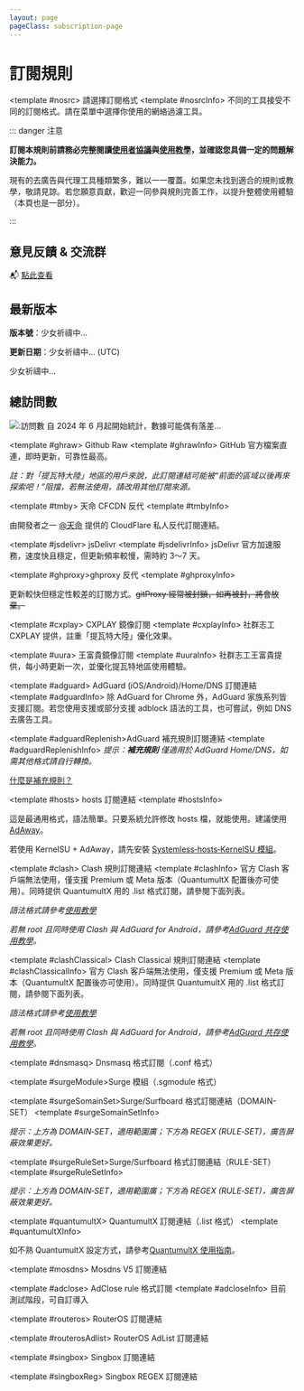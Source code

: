 ```yaml
---
layout: page
pageClass: subscription-page
---
```


# 訂閱規則

<SubscribeLinks>
  <!-- ### 订阅源信息 ### -->

  <!-- Default -->
  <template #nosrc> 請選擇訂閱格式 </template>
  <template #nosrcInfo>
  不同的工具接受不同的訂閱格式。請在菜單中選擇你使用的網絡過濾工具。

  ::: danger 注意

  **訂閱本規則前請務必完整閱讀[使用者協議](./Protocol.md)與[使用教學](./Knowledge)，並確認您具備一定的問題解決能力。**

  現有的去廣告與代理工具種類繁多，難以一一覆蓋。如果您未找到適合的規則或教學，敬請見諒。若您願意貢獻，歡迎一同參與規則完善工作，以提升整體使用體驗（本頁也是一部分）。

  :::

  ## 意見反饋 & 交流群

  📬 [點此查看](./Support.html)

  ## 最新版本

  <Version hidden>更新日誌由 GitHub 提供，如長時間無法載入請更換網路環境。</Version>

  **版本號**：<Version version>少女祈禱中…</Version>

  **更新日期**：<Version date>少女祈禱中…</Version> (UTC)

  <Version info>少女祈禱中…</Version>

  ## 總訪問數

  ![:訪問數](https://moe-counter.glitch.me/get/@TG-Twiligh?theme=gelbooru)
  自 2024 年 6 月起開始統計，數據可能偶有落差…
  </template>

  <!-- Github Raw -->
  <template #ghraw> Github Raw </template>
  <template #ghrawInfo>
  GitHub 官方檔案直連，即時更新，可靠性最高。

  *註：對「提瓦特大陸」地區的用戶來說，此訂閱連結可能被“前面的區域以後再來探索吧！”阻擋，若無法使用，請改用其他訂閱來源。*
  </template>

  <!-- 天命反代 -->
  <template #tmby> 天命 CFCDN 反代 </template>
  <template #tmbyInfo>

  由開發者之一 [@天命](https://github.com/tmby) 提供的 CloudFlare 私人反代訂閱連結。
  </template>

  <!-- jsDelivr -->
  <template #jsdelivr> jsDelivr </template>
  <template #jsdelivrInfo>
  jsDelivr 官方加速服務，速度快且穩定，但更新頻率較慢，需時約 3～7 天。
  </template>

  <template #ghproxy>ghproxy 反代</template>
  <template #ghproxyInfo>

  更新較快但穩定性較差的訂閱方式。~~gitProxy 經常被封鎖，如再被封，將會放棄。~~
  </template>

  <!-- CXPLAY -->
  <template #cxplay> CXPLAY 鏡像訂閱 </template>
  <template #cxplayInfo>
  社群志工 CXPLAY 提供，註重「提瓦特大陸」優化效果。
  </template>

  <!-- 王富贵 -->
  <template #uura> 王富貴鏡像訂閱 </template>
  <template #uuraInfo>
  社群志工王富貴提供，每小時更新一次，並優化提瓦特地區使用體驗。
  </template>

  <!-- ### 工具信息 ### -->

  <!-- AdGuard -->
  <template #adguard> AdGuard (iOS/Android)/Home/DNS 訂閱連結 </template>
  <template #adguardInfo> 除 AdGuard for Chrome 外，AdGuard 家族系列皆支援訂閱。若您使用支援或部分支援 adblock 語法的工具，也可嘗試，例如 DNS 去廣告工具。 </template>

  <!-- AdGuard 补充规则 -->
  <template #adguardReplenish>AdGuard 補充規則訂閱連結</template>
  <template #adguardReplenishInfo>
  *提示：**補充規則** 僅適用於 AdGuard Home/DNS，如需其他格式請自行轉換。*

  [什麼是補充規則？](https://github.com/TG-Twilight/AWAvenue-Ads-Rule/blob/main/assets/README_Update.md#:~:text=%E6%96%B0%E5%A2%9E%EF%BC%9A%E2%80%9CAWAvenue%2DAds%2DRule%2DReplenish%E2%80%9D%EF%BC%8C%E7%A7%8B%E9%A3%8E%E5%B9%BF%E5%91%8A%E8%A7%84%E5%88%99%E7%9A%84%E8%A1%A5%E5%85%85%E8%A7%84%E5%88%99%EF%BC%8C%E6%AD%A4%E8%A7%84%E5%88%99%E5%8C%85%E5%90%AB%E4%BA%86%E4%B8%80%E4%BA%9B%E8%BE%83%E4%B8%BA%E6%BF%80%E8%BF%9B%E7%9A%84%E8%A2%AB%E6%8B%A6%E6%88%AA%E5%9F%9F%E5%90%8D%EF%BC%88%E6%BF%80%E8%BF%9B%E7%A8%8B%E5%BA%A6%E8%BF%9C%E8%BF%9C%E4%B8%8D%E5%A6%82%E2%80%9CAWAvenue%2DAds%2DRule%2DStrict%E6%BF%80%E8%BF%9B%E7%89%88%E2%80%9D%EF%BC%89%EF%BC%8C%E4%B8%94%E6%AF%8F%E4%B8%AA%E9%83%BD%E9%85%8D%E6%9C%89%E7%9B%B8%E5%85%B3%E7%9A%84%E8%AF%B4%E6%98%8E%E3%80%82%E8%BF%99%E4%BA%9B%E5%9F%9F%E5%90%8D%E9%80%9A%E5%B8%B8%E6%9D%A5%E8%AE%B2%E4%B8%8D%E4%BC%9A%E5%A4%AA%E5%BD%B1%E5%93%8D%E4%BD%A0%E7%BD%91%E7%BB%9C%E7%9A%84%E6%AD%A3%E5%B8%B8%E4%BD%BF%E7%94%A8%EF%BC%8C%E4%BD%86%E8%BF%98%E6%98%AF%E4%B8%BA%E6%9C%89%E9%9C%80%E8%A6%81%E7%9A%84%E4%BA%BA%E6%8F%90%E4%BE%9B%E4%BA%86%E4%B8%80%E4%B8%AA%E9%80%89%E6%8B%A9%EF%BC%8C%E4%BD%A0%E5%8F%AF%E4%BB%A5%E8%87%AA%E7%94%B1%E9%80%89%E6%8B%A9%E6%98%AF%E5%90%A6%E8%AE%A2%E9%98%85%E3%80%82)
  </template>

  <!-- hosts -->
  <template #hosts> hosts 訂閱連結 </template>
  <template #hostsInfo>

  這是最通用格式，語法簡單。只要系統允許修改 hosts 檔，就能使用。建議使用 [AdAway](https://adaway.org/)。

  若使用 KernelSU + AdAway，請先安裝 [Systemless‑hosts‑KernelSU 模組](https://github.com/symbuzzer/systemless-hosts-KernelSU-module)。
  </template>

  <!-- Clash -->
  <template #clash> Clash 規則訂閱連結 </template>
  <template #clashInfo>
  官方 Clash 客戶端無法使用，僅支援 Premium 或 Meta 版本（QuantumultX 配置後亦可使用）。同時提供 QuantumultX 用的 .list 格式訂閱，請參閱下面列表。

  *語法格式請參考[使用教學](./Knowledge)*

  *若無 root 且同時使用 Clash 與 AdGuard for Android，請參考[AdGuard 共存使用教學](https://awavenue.top/Coexist.html)。*
  </template>

  <!-- Clash Classical -->
  <template #clashClassical> Clash Classical 規則訂閱連結 </template>
  <template #clashClassicalInfo>
  官方 Clash 客戶端無法使用，僅支援 Premium 或 Meta 版本（QuantumultX 配置後亦可使用）。同時提供 QuantumultX 用的 .list 格式訂閱，請參閱下面列表。

  *語法格式請參考[使用教學](./Knowledge)*

  *若無 root 且同時使用 Clash 與 AdGuard for Android，請參考[AdGuard 共存使用教學](https://awavenue.top/Coexist.html)。*
  </template>

  <!-- dnsmasq -->
  <template #dnsmasq> Dnsmasq 格式訂閱（.conf 格式） </template>

  <!-- Surge 模块 -->
  <template #surgeModule>Surge 模組（.sgmodule 格式）</template>

  <!-- Surge/Surfboard DOAMIN-SET -->
  <template #surgeSomainSet>Surge/Surfboard 格式訂閱連結（DOMAIN-SET）</template>
  <template #surgeSomainSetInfo>

  *提示：上方為 DOMAIN‑SET，適用範圍廣；下方為 REGEX (RULE‑SET)，廣告屏蔽效果更好。*
  </template>

  <!-- Surge/Surfboard RULE-SET -->
  <template #surgeRuleSet>Surge/Surfboard 格式訂閱連結（RULE-SET）</template>
  <template #surgeRuleSetInfo>

  *提示：上方為 DOMAIN‑SET，適用範圍廣；下方為 REGEX (RULE‑SET)，廣告屏蔽效果更好。*
  </template>

  <template #quantumultX> QuantumultX 訂閱連結（.list 格式） </template>
  <template #quantumultXInfo>

  如不熟 QuantumultX 設定方式，請參考[QuantumultX 使用指南](https://awavenue.top/QuantumultX.html)。
  </template>

  <!-- Mosdns V5 -->
  <template #mosdns> Mosdns V5 訂閱連結 </template>

  <!-- AdClose rule -->
  <template #adclose> AdClose rule 格式訂閱 </template>
  <template #adcloseInfo> 目前測試階段，可自訂導入 </template>

  <!-- RouterOS -->
  <template #routeros> RouterOS 訂閱連結 </template>

  <!-- RouterOS AdList -->
  <template #routerosAdlist> RouterOS AdList 訂閱連結 </template>

  <!-- Singbox -->
  <template #singbox> Singbox 訂閱連結 </template>

  <!-- Singbox REGEX -->
  <template #singboxReg> Singbox REGEX 訂閱連結 </template>
</SubscribeLinks>
